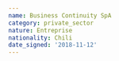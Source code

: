 ```yaml
---
name: Business Continuity SpA
category: private_sector
nature: Entreprise
nationality: Chili
date_signed: '2018-11-12'
---
```

    